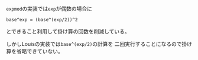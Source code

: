 `expmod`の実装では`exp`が偶数の場合に
```
base^exp = (base^(exp/2))^2
```
とできること利用して掛け算の回数を削減している。

しかしLouisの実装では`base^(exp/2)`の計算を
二回実行することになるので掛け算を省略できていない。

